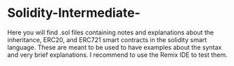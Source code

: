 # Solidity-Intermediate-
Here you will find .sol files containing notes and explanations about the inheritance, ERC20, and ERC721 smart contracts in the solidity smart language. These are meant to be used to have examples about the syntax and very brief explanations. I recommend to use the Remix IDE to test them.
